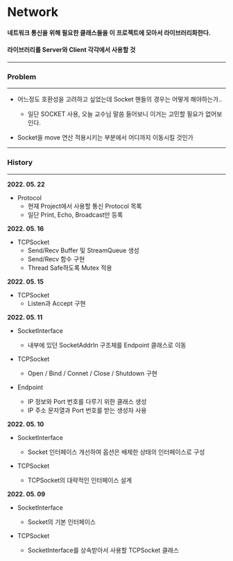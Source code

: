# __Network__

#### 네트워크 통신을 위해 필요한 클래스들을 이 프로젝트에 모아서 라이브러리화한다.
#### 라이브러리를 Server와 Client 각각에서 사용할 것

------------

### __Problem__

-----------

+ 어느정도 호환성을 고려하고 싶었는데 Socket 핸들의 경우는 어떻게 해야하는가..
  - 일단 SOCKET 사용, 오늘 교수님 말씀 들어보니 이거는 고민할 필요가 없어보인다.

+ Socket을 move 연산 적용시키는 부분에서 어디까지 이동시킬 것인가

------------

### __History__

-----------

**2022. 05. 22**

- Protocol
  + 현재 Project에서 사용할 통신 Protocol 목록
  + 일단 Print, Echo, Broadcast만 등록

**2022. 05. 16**

- TCPSocket
  + Send/Recv Buffer 및 StreamQueue 생성
  + Send/Recv 함수 구현
  + Thread Safe하도록 Mutex 적용

**2022. 05. 15**

- TCPSocket
  + Listen과 Accept 구현

**2022. 05. 11**

- SocketInterface
  + 내부에 있던 SocketAddrIn 구조체를 Endpoint 클래스로 이동

- TCPSocket
  + Open / Bind / Connet / Close / Shutdown 구현

- Endpoint
  + IP 정보와 Port 번호를 다루기 위한 클래스 생성
  + IP 주소 문자열과 Port 번호를 받는 생성자 사용

**2022. 05. 10**

- SocketInterface
  + Socket 인터페이스 개선하여 옵션은 배제한 상태의 인터페이스로 구성

- TCPSocket
  + TCPSocket의 대략적인 인터페이스 설계

**2022. 05. 09**

- SocketInterface
  + Socket의 기본 인터페이스

- TCPSocket
  + SocketInterface를 상속받아서 사용할 TCPSocket 클래스
